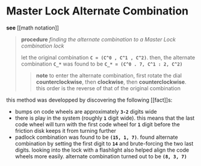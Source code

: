 # Master Lock Alternate Combination

**see** [[math notation]]

> **procedure** _finding the alternate combination to a Master Lock combination lock_
>
> let the original combination **`C = (C^0 , C^1 , C^2)`**. then, the alternate combination **`C_*`** was found to be **`C_* = (C^0 . 7, C^1 : 2, C^2)`**
>
> > **note** to enter the alternate combination, first rotate the dial **counterclockwise**, then **clockwise**, then **counterclockwise**. this order is the reverse of that of the original combination

this method was developped by discovering the following [[fact]]s:

- bumps on code wheels are approximately **`3-2`** digits wide
- there is play in the system (roughly **`1`** digit wide). this means that the last code wheel will turn with the first code wheel for **`1`** digit before the friction disk keeps it from turning further
- padlock combination was found to be **`(15, 1, 7)`**. found alternate combination by setting the first digit to **`14`** and brute-forcing the two last digits. looking into the lock with a flashlight also helped align the code wheels more easily. alternate combination turned out to be **`(8, 3, 7)`**
